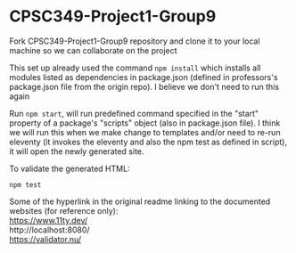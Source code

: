 # CPSC349-Project1-Group9

Fork CPSC349-Project1-Group9 repository and clone it to your local machine so we can collaborate on the project

This set up already used the command ```npm install``` which installs all modules listed as dependencies in package.json (defined in professors's package.json file from the origin repo). I believe we don't need to run this again

Run ```npm start```, will run predefined command specified in the "start" property of a package's "scripts" object (also in package.json file). I think we will run this when we make change to templates and/or need to re-run eleventy (it invokes the eleventy and also the npm test as defined in script), it will open the newly generated site.

To validate the generated HTML:

```shell-session
npm test
```

Some of the hyperlink in the original readme linking to the documented websites (for reference only): <br>
https://www.11ty.dev/ <br>
http://localhost:8080/ <br>
https://validator.nu/ <br>



